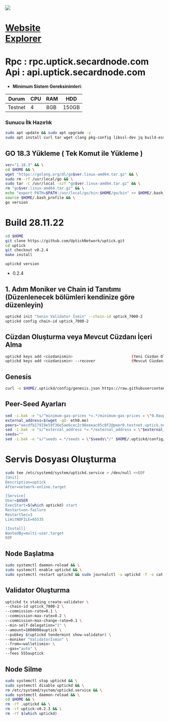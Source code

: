 <img src="https://miro.medium.com/max/1200/1*zjuHnPveUr7ZlLmj9lbGQw.jpeg" width="auto">
<p align="center">

[Website](https://uptick.network/ ) \
[Explorer](https://explorer.secardnode.com/uptick/staking)
 =
Rpc : rpc.uptick.secardnode.com
Api : api.uptick.secardnode.com
=
- **Minimum Sistem Gereksinimleri**:

| Durum |CPU | RAM  | HDD  | 
|-----------|----|------|----------|
| Testnet   |   4| 8GB  | 150GB    |

### Sunucu İlk Hazırlık
```bash
sudo apt update && sudo apt upgrade -y
sudo apt install curl tar wget clang pkg-config libssl-dev jq build-essential bsdmainutils git make ncdu gcc git jq chrony liblz4-tool -y
```

## GO 18.3 Yükleme ( Tek Komut ile Yükleme )
```bash
ver="1.18.3" && \
cd $HOME && \
wget "https://golang.org/dl/go$ver.linux-amd64.tar.gz" && \
sudo rm -rf /usr/local/go && \
sudo tar -C /usr/local -xzf "go$ver.linux-amd64.tar.gz" && \
rm "go$ver.linux-amd64.tar.gz" && \
echo "export PATH=$PATH:/usr/local/go/bin:$HOME/go/bin" >> $HOME/.bash_profile && \
source $HOME/.bash_profile && \
go version
```

# Build 28.11.22
```bash
cd $HOME
git clone https://github.com/UptickNetwork/uptick.git
cd uptick
git checkout v0.2.4
make install
```

`uptickd version`
+ 0.2.4

## 1. Adım Moniker ve Chain id Tanıtımı (Düzenlenecek bölümleri kendinize göre düzenleyin)
```bash
uptickd init "Senin Validator İsmin" --chain-id uptick_7000-2
uptickd config chain-id uptick_7000-2
```

## Cüzdan Oluşturma veya Mevcut Cüzdanı İçeri Alma
```bash
uptickd keys add <cüzdanismin>                          (Yeni Cüzdan Oluşturma)
uptickd keys add <cüzdanismin> --recover                (Mevcut Cüzdanı İçeri Alma)
```

## Genesis
```bash
curl -o $HOME/.uptickd/config/genesis.json https://raw.githubusercontent.com/UptickNetwork/uptick-testnet/main/uptick_7000-2/genesis.json
```

## Peer-Seed Ayarları
```bash
sed -i.bak -e "s/^minimum-gas-prices *=.*/minimum-gas-prices = \"0.0auptick\"/;" ~/.uptickd/config/app.toml
external_address=$(wget -qO- eth0.me)
peers="eecdfb17919e59f36e5ae6cec2c98eeeac05c0f2@peer0.testnet.uptick.network:26656,178727600b61c055d9b594995e845ee9af08aa72@peer1.testnet.uptick.network:26656,f97a75fb69d3a5fe893dca7c8d238ccc0bd66a8f@uptick-seed.p2p.brocha.in:30554,94b63fddfc78230f51aeb7ac34b9fb86bd042a77@uptick-testnet-rpc.p2p.brocha.in:30556,902a93963c96589432ee3206944cdba392ae5c2d@65.108.42.105:27656"
sed -i.bak -e "s/^external_address *=.*/external_address = \"$external_address:26656\"/; s/^persistent_peers *=.*/persistent_peers = \"$peers\"/" $HOME/.uptickd/config/config.toml
seeds=""
sed -i.bak -e "s/^seeds =.*/seeds = \"$seeds\"/" $HOME/.uptickd/config/config.toml
```

# Servis Dosyası Oluşturma
```bash
sudo tee /etc/systemd/system/uptickd.service > /dev/null <<EOF
[Unit]
Description=uptick
After=network-online.target

[Service]
User=$USER
ExecStart=$(which uptickd) start
Restart=on-failure
RestartSec=3
LimitNOFILE=65535

[Install]
WantedBy=multi-user.target
EOF
```

## Node Başlatma
```bash
sudo systemctl daemon-reload && \
sudo systemctl enable uptickd && \
sudo systemctl restart uptickd && sudo journalctl -u uptickd -f -o cat
```

## Validator Oluşturma
```bash
uptickd tx staking create-validator \
--chain-id uptick_7000-2 \
--commission-rate=0.1 \
--commission-max-rate=0.2 \
--commission-max-change-rate=0.1 \
--min-self-delegation="1" \
--amount=1000000auptick \
--pubkey $(uptickd tendermint show-validator) \
--moniker "Validatorİsmin" \
--from=<walletismin> \
--gas="auto" \
--fees 555auptick
```

## Node Silme
```bash
sudo systemctl stop uptickd && \
sudo systemctl disable uptickd && \
rm /etc/systemd/system/uptickd.service && \
sudo systemctl daemon-reload && \
cd $HOME && \
rm -rf .uptickd && \
rm -rf uptick-v0.2.3 && \
rm -rf $(which uptickd)
```
